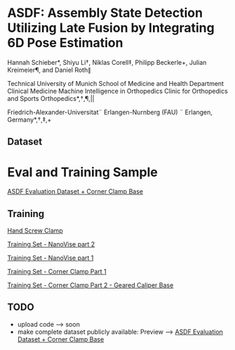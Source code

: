 # ASDF: Assembly State Detection Utilizing Late Fusion by Integrating 6D Pose Estimation

Hannah Schieber*, Shiyu Li†, Niklas Corell‡, Philipp Beckerle+, Julian Kreimeier¶, and Daniel Roth∥

Technical University of Munich
School of Medicine and Health
Department Clinical Medicine
Machine Intelligence in Orthopedics
Clinic for Orthopedics and Sports Orthopedics*,†,¶,||

Friedrich-Alexander-Universitat¨
Erlangen-Nurnberg (FAU) ¨
Erlangen, Germany*,†,‡,+

## Dataset

# Eval and Training Sample
[ASDF Evaluation Dataset + Corner Clamp Base](https://zenodo.org/records/11188134)

## Training
[Hand Screw Clamp](https://zenodo.org/records/11206073)


[Training Set - NanoVise part 2](https://zenodo.org/records/11194439)

[Training Set - NanoVise part 1](https://zenodo.org/records/11194431)

[Training Set - Corner Clamp Part 1](https://zenodo.org/records/11194297)

[Training Set - Corner Clamp Part 2 - Geared Caliper Base](https://zenodo.org/records/11194303)

## TODO
- upload code --> soon
- make complete dataset publicly available: Preview --> [ASDF Evaluation Dataset + Corner Clamp Base](https://zenodo.org/records/11188134)
